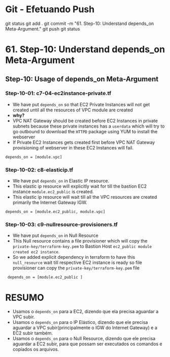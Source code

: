 
# ############################################################################
# ############################################################################
# ############################################################################
# Git - Efetuando Push

git status
git add .
git commit -m "61. Step-10: Understand depends_on Meta-Argument."
git push
git status



# ############################################################################
# ############################################################################
# ############################################################################
#  61. Step-10: Understand depends_on Meta-Argument

## Step-10: Usage of depends_on Meta-Argument

### Step-10-01: c7-04-ec2instance-private.tf
- We have put `depends_on` so that EC2 Private Instances will not get created until all the resources of VPC module are created
- **why?**
- VPC NAT Gateway should be created before EC2 Instances in private subnets because these private instances has a `userdata` which will try to go outbound to download the `HTTPD` package using YUM to install the webserver
- If Private EC2 Instances gets created first before VPC NAT Gateway provisioning of webserver in these EC2 Instances will fail.
```t
depends_on = [module.vpc]
```


### Step-10-02: c8-elasticip.tf
- We have put `depends_on` in Elastic IP resource. 
- This elastic ip resource will explicitly wait for till the bastion EC2 instance `module.ec2_public` is created. 
- This elastic ip resource will wait till all the VPC resources are created primarily the Internet Gateway IGW.
```t
depends_on = [module.ec2_public, module.vpc]
```



### Step-10-03: c9-nullresource-provisioners.tf
- We have put `depends_on` in Null Resource
- This Null resource contains a file provisioner which will copy the `private-key/terraform-key.pem` to Bastion Host `ec2_public module created ec2 instance`. 
- So we added explicit dependency in terraform to have this `null_resource` wait till respective EC2 instance is ready so file provisioner can copy the `private-key/terraform-key.pem` file
```t
 depends_on = [module.ec2_public ]
```





# ############################################################################
# ############################################################################
# ############################################################################
# RESUMO

- Usamos o `depends_on` para a EC2, dizendo que ela precisa aguardar a VPC subir.
- Usamos o `depends_on` para o IP Elástico, dizendo que ele precisa aguardar a VPC subir(principalmente o IGW do Internet Gateway) e a EC2 subir também.
- Usamos o `depends_on` para o Null Resource, dizendo que ele precisa aguardar a EC2 subir, para que possam ser executados os comandos e copiados os arquivos.